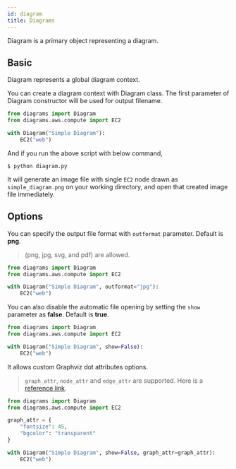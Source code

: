 ```yaml
---
id: diagram
title: Diagrams
---
```


Diagram is a primary object representing a diagram.

## Basic

Diagram represents a global diagram context.

You can create a diagram context with Diagram class. The first parameter of Diagram constructor will be used for output filename.

```python
from diagrams import Diagram
from diagrams.aws.compute import EC2

with Diagram("Simple Diagram"):
    EC2("web")
```

And if you run the above script with below command,

```shell
$ python diagram.py
```

It will generate an image file with single `EC2` node drawn as `simple_diagram.png` on your working directory, and open that created image file immediately.

## Options

You can specify the output file format with `outformat` parameter. Default is **png**.

> (png, jpg, svg, and pdf) are allowed.

```python
from diagrams import Diagram
from diagrams.aws.compute import EC2

with Diagram("Simple Diagram", outformat="jpg"):
    EC2("web")
```

You can also disable the automatic file opening by setting the `show` parameter as **false**. Default is **true**.

```python
from diagrams import Diagram
from diagrams.aws.compute import EC2

with Diagram("Simple Diagram", show=False):
    EC2("web")
```

It allows custom Graphviz dot attributes options.

> `graph_attr`, `node_attr` and `edge_attr` are supported. Here is a [reference link](https://www.graphviz.org/doc/info/attrs.html).

```python
from diagrams import Diagram
from diagrams.aws.compute import EC2

graph_attr = {
	"fontsize": 45,
	"bgcolor": "transparent"
}

with Diagram("Simple Diagram", show=False, graph_attr=graph_attr):
    EC2("web")
```
